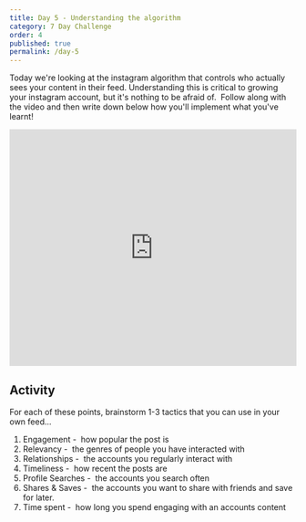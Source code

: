```yaml
---
title: Day 5 - Understanding the algorithm
category: 7 Day Challenge
order: 4
published: true
permalink: /day-5
---
```


Today we're looking at the instagram algorithm that controls who actually sees your content in their feed. Understanding this is critical to growing your instagram account, but it's nothing to be afraid of. &nbsp;Follow along with the video and then write down below how you'll implement what you've learnt\!&nbsp;

<div class="cms-embed" data-cms-embed="PGlmcmFtZSB3aWR0aD0iMTAwJSIgaGVpZ2h0PSI0MTUiIHNyYz0iaHR0cHM6Ly93d3cueW91dHViZS5jb20vZW1iZWQvbVZKMklKT1ZEYXciIGZyYW1lYm9yZGVyPSIwIiBhbGxvdz0iYWNjZWxlcm9tZXRlcjsgYXV0b3BsYXk7IGVuY3J5cHRlZC1tZWRpYTsgZ3lyb3Njb3BlOyBwaWN0dXJlLWluLXBpY3R1cmUiIGFsbG93ZnVsbHNjcmVlbj48L2lmcmFtZT4K"><iframe width="100%" height="415" src="https://www.youtube.com/embed/mVJ2IJOVDaw" frameborder="0" allow="accelerometer; autoplay; encrypted-media; gyroscope; picture-in-picture" allowfullscreen=""></iframe></div>

## Activity&nbsp;

For each of these points, brainstorm 1-3 tactics that you can use in your own feed...

1. Engagement -&nbsp; how popular the post is
2. Relevancy -&nbsp; the genres of people you have interacted with
3. Relationships -&nbsp; the accounts you regularly interact with
4. Timeliness -&nbsp; how recent the posts are
5. Profile Searches -&nbsp; the accounts you search often
6. Shares & Saves -&nbsp; the accounts you want to share with friends and save for later.
7. Time spent -&nbsp; how long you spend engaging with an accounts content
